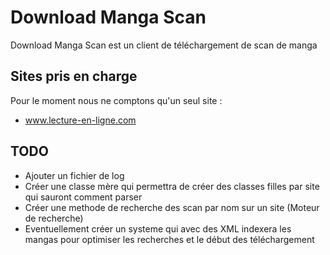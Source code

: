 Download Manga Scan
===================

Download Manga Scan est un client de téléchargement de scan de manga

Sites pris en charge
--------------------
Pour le moment nous ne comptons qu'un seul site :
* www.lecture-en-ligne.com

TODO
----

* Ajouter un fichier de log
* Créer une classe mère qui permettra de créer des classes filles par
site qui sauront comment parser
* Créer une methode de recherche des scan par nom sur un site (Moteur
de recherche)
* Eventuellement créer un systeme qui avec des XML indexera les mangas
pour optimiser les recherches et le début des téléchargement
